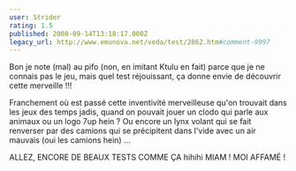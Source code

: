 ```yaml
---
user: Strider
rating: 1.5
published: 2008-09-14T13:18:17.000Z
legacy_url: http://www.emunova.net/veda/test/2862.htm#comment-9997
---
```

Bon je note (mal) au pifo (non, en imitant Ktulu en fait) parce que je ne connais pas le jeu, mais quel test réjouissant, ça donne envie de découvrir cette merveille !!!

Franchement où est passé cette inventivité merveilleuse qu'on trouvait dans les jeux des temps jadis, quand on pouvait jouer un clodo qui parle aux animaux ou un logo 7up hein ? Ou encore un lynx volant qui se fait renverser par des camions qui se précipitent dans l'vide avec un air mauvais (oui les camions hein) ... 

ALLEZ, ENCORE DE BEAUX TESTS COMME ÇA hihihi MIAM ! MOI AFFAMÉ !